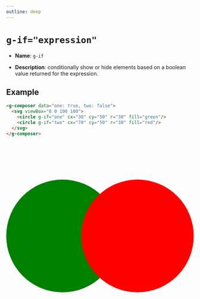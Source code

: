 ```yaml
---
outline: deep
---
```


# `g-if="expression"`

- **Name**:  `g-if`

- **Description**: conditionally show or hide elements based on a boolean value returned for the 
expression.

## Example

```html
<g-composer data="one: true, two: false">
  <svg viewBox="0 0 100 100">
    <circle g-if="one" cx="30" cy="50" r="30" fill="green"/>
    <circle g-if="two" cx="70" cy="50" r="30" fill="red"/>
  </svg>
</g-composer>
```

<g-composer data="one: true, two: false">
  <svg viewBox="0 0 100 100">
    <circle g-if="one" cx="30" cy="50" r="30" fill="green"/>
    <circle g-if="two" cx="70" cy="50" r="30" fill="red"/>
  </svg>
</g-composer>